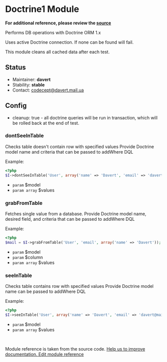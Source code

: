 # Doctrine1 Module

**For additional reference, please review the [source](https://github.com/Codeception/Codeception/tree/2.0/src/Codeception/Module/Doctrine1.php)**


Performs DB operations with Doctrine ORM 1.x

Uses active Doctrine connection. If none can be found will fail.

This module cleans all cached data after each test.

## Status

* Maintainer: **davert**
* Stability: **stable**
* Contact: codecept@davert.mail.ua

## Config
* cleanup: true - all doctrine queries will be run in transaction, which will be rolled back at the end of test.










































### dontSeeInTable
 
Checks table doesn't contain row with specified values
Provide Doctrine model name and criteria that can be passed to addWhere DQL

Example:

``` php
<?php
$I->dontSeeInTable('User', array('name' => 'Davert', 'email' => 'davert@mail.com'));

```

 * `param` $model
 * `param array` $values





### grabFromTable
 
Fetches single value from a database.
Provide Doctrine model name, desired field, and criteria that can be passed to addWhere DQL

Example:

``` php
<?php
$mail = $I->grabFromTable('User', 'email', array('name' => 'Davert'));

```

 * `param` $model
 * `param` $column
 * `param array` $values






### seeInTable
 
Checks table contains row with specified values
Provide Doctrine model name can be passed to addWhere DQL

Example:

``` php
<?php
$I->seeInTable('User', array('name' => 'Davert', 'email' => 'davert@mail.com'));

```

 * `param` $model
 * `param array` $values

<p>&nbsp;</p><div class="alert alert-warning">Module reference is taken from the source code. <a href="https://github.com/Codeception/Codeception/tree/2.0/src/Codeception/Module/Doctrine1.php">Help us to improve documentation. Edit module reference</a></div>
